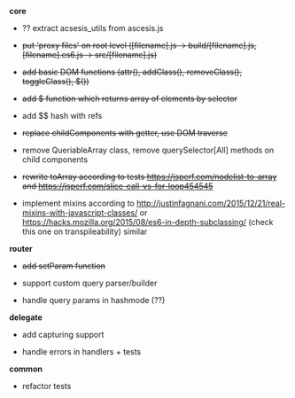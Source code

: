 **core**

* ?? extract acsesis_utils from ascesis.js 

* ~~put 'proxy files' on root level ([filename].js -> build/[filename].js, [filename].es6.js -> src/[filename].js)~~

* ~~add basic DOM functions (attr(), addClass(), removeClass(), toggleClass(), $())~~

* ~~add $ function which returns array of elements by selector~~

* add $$ hash with refs

* ~~replace childComponents with getter, use DOM traverse~~

* remove QueriableArray class, remove querySelector[All] methods on child components

* ~~rewrite toArray according to tests https://jsperf.com/nodelist-to-array and https://jsperf.com/slice-call-vs-for-loop454545~~

* implement mixins according to http://justinfagnani.com/2015/12/21/real-mixins-with-javascript-classes/ or https://hacks.mozilla.org/2015/08/es6-in-depth-subclassing/ (check this one on transpileability) similar

**router**

* ~~add setParam function~~

* support custom query parser/builder

* handle query params in hashmode (??)


**delegate**

* add capturing support

* handle errors in handlers + tests

**common**

* refactor tests
